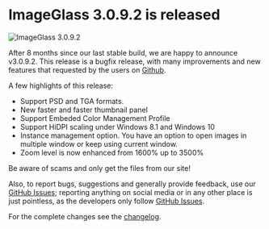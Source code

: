 # ImageGlass 3.0.9.2 is released

![ImageGlass 3.0.9.2](https://cloud.githubusercontent.com/assets/3154213/9609181/dd984a3a-5104-11e5-8747-c52ae7f115aa.png)

After 8 months since our last stable build, we are happy to announce v3.0.9.2. This release is a bugfix release, with many improvements and new features that requested by the users on [Github](https://github.com/d2phap/ImageGlass/milestone/1?closed=1). 

A few highlights of this release:

- Support PSD and TGA formats.
- New faster and faster thumbnail panel
- Support Embeded Color Management Profile
- Support HiDPI scaling under Windows 8.1 and Windows 10
- Instance management option. You have an option to open images in multiple window or keep using current window.
- Zoom level is now enhanced from 1600% up to 3500% 

Be aware of scams and only get the files from our site! 

Also, to report bugs, suggestions and generally provide feedback, use our [GitHub Issues](https://github.com/d2phap/ImageGlass/issues); reporting anything on social media or in any other place is just pointless, as the developers only follow [GitHub Issues](https://github.com/d2phap/ImageGlass/issues).

For the complete changes see the [changelog](https://github.com/d2phap/ImageGlass/releases/tag/3.0.9.2).


